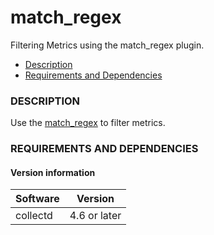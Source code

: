 # match_regex

Filtering Metrics using the match_regex plugin.

- [Description](#description)
- [Requirements and Dependencies](#requirements-and-dependencies)

### DESCRIPTION

Use the [match\_regex](https://collectd.org/wiki/index.php/Match:RegEx) to filter metrics.

### REQUIREMENTS AND DEPENDENCIES

#### Version information

| Software           | Version               |
|--------------------|-----------------------|
| collectd           |  4.6 or later         |
